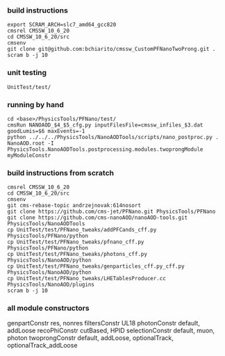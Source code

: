 ### build instructions
```
export SCRAM_ARCH=slc7_amd64_gcc820
cmsrel CMSSW_10_6_20
cd CMSSW_10_6_20/src
cmsenv
git clone git@github.com:bchiarito/cmssw_CustomPFNanoTwoProng.git .
scram b -j 10
```

### unit testing
```
UnitTest/test/
```

### running by hand
```
cd <base>/PhysicsTools/PFNano/test/
cmsRun NANOAOD_$4_$5_cfg.py inputFilesFile=cmssw_infiles_$3.dat goodLumis=$6 maxEvents=-1
python ../../../PhysicsTools/NanoAODTools/scripts/nano_postproc.py . NanoAOD.root -I PhysicsTools.NanoAODTools.postprocessing.modules.twoprongModule myModuleConstr
```

### build instructions from scratch
```
cmsrel CMSSW_10_6_20
cd CMSSW_10_6_20/src
cmsenv
git cms-rebase-topic andrzejnovak:614nosort
git clone https://github.com/cms-jet/PFNano.git PhysicsTools/PFNano
git clone https://github.com/cms-nanoAOD/nanoAOD-tools.git PhysicsTools/NanoAODTools
cp UnitTest/test/PFNano_tweaks/addPFCands_cff.py PhysicsTools/PFNano/python
cp UnitTest/test/PFNano_tweaks/pfnano_cff.py PhysicsTools/PFNano/python
cp UnitTest/test/PFNano_tweaks/photons_cff.py PhysicsTools/NanoAOD/python
cp UnitTest/test/PFNano_tweaks/genparticles_cff.py_cff.py PhysicsTools/NanoAOD/python
cp UnitTest/test/PFNano_tweaks/LHETablesProducer.cc PhysicsTools/NanoAOD/plugins
scram b -j 10
```

### all module constructors
genpartConstr   res, nonres
filtersConstr   UL18
photonConstr    default, addLoose
recoPhiConstr   cutBased, HPID
selectionConstr default, muon, photon
twoprongConstr  default, addLoose, optionalTrack, optionalTrack_addLoose

